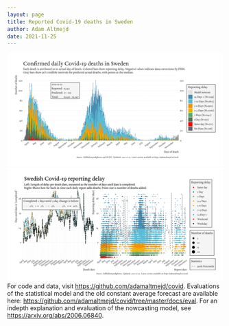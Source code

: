 ```yaml
---
layout: page
title: Reported Covid-19 deaths in Sweden
author: Adam Altmejd
date: 2021-11-25
---
```


![Graph of Swedish Covid-19 deaths with reporting delay.](deaths_lag_sweden_2021-11-25.png "Swedish Covid-19 deaths.")
![Graph of Swedish Covid-19 reporting delay in daily deaths.](lag_trend_sweden_2021-11-25.png "Trend in Swedish Covid-19 mortality reporting delay.")
For code and data, visit <https://github.com/adamaltmejd/covid>.
Evaluations of the statistical model and the old constant average forecast are available here: <https://github.com/adamaltmejd/covid/tree/master/docs/eval>.
For an indepth explanation and evaluation of the nowcasting model, see <https://arxiv.org/abs/2006.06840>.
